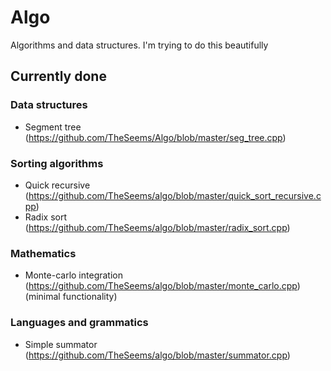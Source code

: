 # Algo
Algorithms and data structures. I'm trying to do this beautifully

## Currently done
  
### Data structures
- Segment tree (https://github.com/TheSeems/Algo/blob/master/seg_tree.cpp)
  
### Sorting algorithms
- Quick recursive (https://github.com/TheSeems/algo/blob/master/quick_sort_recursive.cpp)
- Radix sort (https://github.com/TheSeems/algo/blob/master/radix_sort.cpp)

### Mathematics
- Monte-carlo integration (https://github.com/TheSeems/algo/blob/master/monte_carlo.cpp) (minimal functionality)

### Languages and grammatics
- Simple summator (https://github.com/TheSeems/algo/blob/master/summator.cpp)
